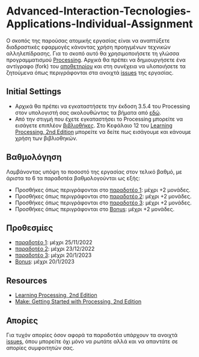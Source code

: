 # Advanced-Interaction-Tecnologies-Applications-Individual-Assignment

O σκοπός της παρούσας ατομικής εργασίας είναι να αναπτύξετε διαδραστικές εφαρμογές κάνοντας χρήση προηγμένων τεχνικών αλληλεπίδρασης. Για το σκοπό αυτό θα χρησιμοποιήσετε τη γλώσσα προγραμματισμού [Processing](https://processing.org/). Αρχικά θα πρέπει να δημιουργήσετε ένα αντίγραφο (fork) του [αποθετηρίου](https://github.com/merkourisa/Advanced-Interaction-Tecnologies-Applications-Individual-Assignment) και στη συνέχεια να υλοποιήσετε τα ζητούμενα όπως περιγράφονται στα ανοιχτά [issues](https://github.com/merkourisa/Advanced-Interaction-Tecnologies-Applications-Individual-Assignment/issues) της εργασίας.

## Initial Settings
- Αρχικά θα πρέπει να εγκαταστήσετε την έκδοση 3.5.4 του Processing στον υπολογιστή σας ακολουθώντας τα βήματα από [εδώ](https://processing.org/tutorials/gettingstarted).
- Από την στιγμή που έχετε εγκαταστήσει το Processing μπορείτε να εισάγετε επιπλέον [βιβλιοθήκες](https://processing.org/reference/libraries/). Στο Κεφάλαιο 12 του [Learning Processing, 2nd Edition](http://learningprocessing.com/) μπορείτε να δείτε πως εισάγουμε και κάνουμε χρήση των βιβλιοθηκών.  

## Βαθμολόγηση
Λαμβάνοντας υπόψη το ποσοστό της εργασίας στον τελικό βαθμό, με άριστα το 6 τα παραδοτέα βαθμολογούνται ως εξής:
- Προσθήκες όπως περιγράφονται στο [παραδοτέο 1](https://github.com/merkourisa/Advanced-Interaction-Tecnologies-Applications-Individual-Assignment/issues/1): μέχρι +2 μονάδες. 
- Προσθήκες όπως περιγράφονται στο [παραδοτέο 2](https://github.com/merkourisa/Advanced-Interaction-Tecnologies-Applications-Individual-Assignment/issues/2): μέχρι +2 μονάδες.
- Προσθήκες όπως περιγράφονται στο [παραδοτέο 3](https://github.com/merkourisa/Advanced-Interaction-Tecnologies-Applications-Individual-Assignment/issues/3): μέχρι +2 μονάδες.
- Προσθήκες όπως περιγράφονται στο [Bonus](https://github.com/merkourisa/Advanced-Interaction-Tecnologies-Applications-Individual-Assignment/issues/4): μέχρι +2 μονάδες.

## Προθεσμίες
- [παραδοτέο 1](https://github.com/merkourisa/Advanced-Interaction-Tecnologies-Applications-Individual-Assignment/issues/1): μέχρι 25/11/2022 
- [παραδοτέο 2](https://github.com/merkourisa/Advanced-Interaction-Tecnologies-Applications-Individual-Assignment/issues/2): μέχρι 23/12/2022
- [παραδοτέο 3](https://github.com/merkourisa/Advanced-Interaction-Tecnologies-Applications-Individual-Assignment/issues/3): μέχρι 20/1/2023
- [Bonus](https://github.com/merkourisa/Advanced-Interaction-Tecnologies-Applications-Individual-Assignment/issues/4): μέχρι 20/1/2023

## Resources

- [Learning Processing, 2nd Edition](http://learningprocessing.com/)
- [Make: Getting Started with Processing, 2nd Edition](https://www.oreilly.com/library/view/make-getting-started/9781457187070/)

## Απορίες

Για τυχόν απορίες όσον αφορά τα παραδοτέα υπάρχουν τα ανοιχτά [issues](https://github.com/merkourisa/Advanced-Interaction-Tecnologies-Applications-Individual-Assignment/issues), όπου μπορείτε όχι μόνο να ρωτάτε αλλά και να απαντάτε σε απορίες συμφοιτητών σας.
